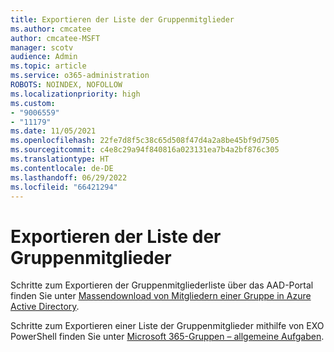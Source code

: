 ```yaml
---
title: Exportieren der Liste der Gruppenmitglieder
ms.author: cmcatee
author: cmcatee-MSFT
manager: scotv
audience: Admin
ms.topic: article
ms.service: o365-administration
ROBOTS: NOINDEX, NOFOLLOW
ms.localizationpriority: high
ms.custom:
- "9006559"
- "11179"
ms.date: 11/05/2021
ms.openlocfilehash: 22fe7d8f5c38c65d508f47d4a2a8be45bf9d7505
ms.sourcegitcommit: c4e8c29a94f840816a023131ea7b4a2bf876c305
ms.translationtype: HT
ms.contentlocale: de-DE
ms.lasthandoff: 06/29/2022
ms.locfileid: "66421294"
---
```

# <a name="export-list-of-group-members"></a>Exportieren der Liste der Gruppenmitglieder

Schritte zum Exportieren der Gruppenmitgliederliste über das AAD-Portal finden Sie unter [Massendownload von Mitgliedern einer Gruppe in Azure Active Directory](https://docs.microsoft.com/azure/active-directory/enterprise-users/groups-bulk-download-members).

Schritte zum Exportieren einer Liste der Gruppenmitglieder mithilfe von EXO PowerShell finden Sie unter [Microsoft 365-Gruppen – allgemeine Aufgaben](https://aka.ms/M365GroupExport).
